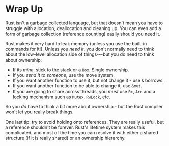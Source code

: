 # Wrap Up

Rust isn't a garbage collected language, but that doesn't mean you have to struggle with allocation, deallocation and cleaning up. You can even add a form of garbage collection (reference counting) easily should you need it.

Rust makes it very hard to leak memory (unless you use the built-in commands for it!). Unless you *need it*, you don't normally need to think about the low-level allocation side of things---but you do need to think about ownership:

* If its *mine*, stick to the stack or a `Box`. Single ownership.
* If you *send it to someone*, use the move system.
* If you want another function to use it, but not change it - use `&` borrows.
* If you want another function to be able to change it, use `&mut`.
* If you are going to share across threads, you *must* use `Rc`, `Arc` and a locking mechanism such as `Mutex`, `RwLock`, etc.

So you *do* have to think a bit more about ownership - but the Rust compiler won't let you really break things.

One last tip: try to avoid holding onto references. They are really useful, but a reference shouldn't be forever. Rust's lifetime system makes this complicated, and most of the time you can resolve it with either a shared structure (if it is really shared) or an ownership hierarchy.